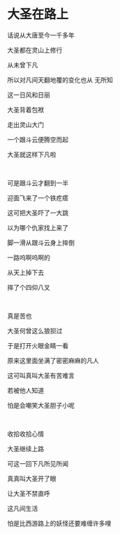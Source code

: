 # 大圣在路上


话说从大唐至今一千多年

大圣都在灵山上修行

从未曾下凡

所以对凡间天翻地覆的变化也从
无所知

这一日风和日丽

大圣背着包袱

走出灵山大门

一个跟斗云便腾空而起

大圣就这样下凡啦

<br/>

可是跟斗云才翻到一半

迎面飞来了一个铁疙瘩

这可把大圣吓了一大跳

以为哪个仇家找上来了

脚一滑从跟斗云身上摔倒

一路呜啊呜啊的

从天上掉下去

摔了个四仰八叉

<br/>

真是苦也

大圣何曾这么狼狈过

于是打开火眼金睛一看

原来这里面坐满了密密麻麻的凡人

这可叫真叫大圣有苦难言

若被他人知道

怕是会嘲笑大圣胆子小呢

<br/>

收拾收拾心情

大圣继续上路

可这一回下凡所见所闻

真真叫大圣开了眼

让大圣不禁直呼

这凡间生活

怕是比西游路上的妖怪还要难缠许多哩